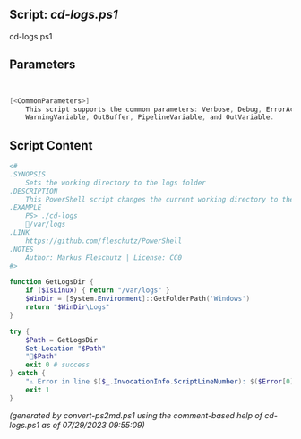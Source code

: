 ## Script: *cd-logs.ps1*

cd-logs.ps1 


## Parameters
```powershell


[<CommonParameters>]
    This script supports the common parameters: Verbose, Debug, ErrorAction, ErrorVariable, WarningAction, 
    WarningVariable, OutBuffer, PipelineVariable, and OutVariable.
```

## Script Content
```powershell
<#
.SYNOPSIS
	Sets the working directory to the logs folder
.DESCRIPTION
	This PowerShell script changes the current working directory to the logs directory.
.EXAMPLE
	PS> ./cd-logs
	📂/var/logs
.LINK
	https://github.com/fleschutz/PowerShell
.NOTES
	Author: Markus Fleschutz | License: CC0
#>

function GetLogsDir {
	if ($IsLinux) { return "/var/logs" }
	$WinDir = [System.Environment]::GetFolderPath('Windows')
	return "$WinDir\Logs"
}

try {
	$Path = GetLogsDir
	Set-Location "$Path"
	"📂$Path"
	exit 0 # success
} catch {
	"⚠️ Error in line $($_.InvocationInfo.ScriptLineNumber): $($Error[0])"
	exit 1
}
```

*(generated by convert-ps2md.ps1 using the comment-based help of cd-logs.ps1 as of 07/29/2023 09:55:09)*
